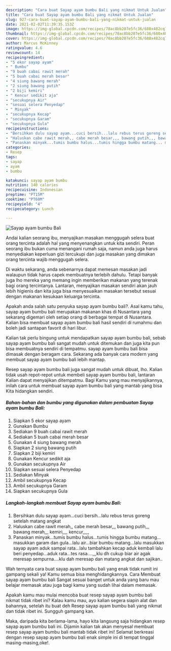 ```yaml
---
description: "Cara buat Sayap ayam bumbu Bali yang nikmat Untuk Jualan"
title: "Cara buat Sayap ayam bumbu Bali yang nikmat Untuk Jualan"
slug: 927-cara-buat-sayap-ayam-bumbu-bali-yang-nikmat-untuk-jualan
date: 2021-02-02T11:39:35.153Z
image: https://img-global.cpcdn.com/recipes/78ac8bb207e5fc36/680x482cq70/sayap-ayam-bumbu-bali-foto-resep-utama.jpg
thumbnail: https://img-global.cpcdn.com/recipes/78ac8bb207e5fc36/680x482cq70/sayap-ayam-bumbu-bali-foto-resep-utama.jpg
cover: https://img-global.cpcdn.com/recipes/78ac8bb207e5fc36/680x482cq70/sayap-ayam-bumbu-bali-foto-resep-utama.jpg
author: Marcus McKinney
ratingvalue: 4.6
reviewcount: 14
recipeingredient:
- "5 ekor sayap ayam"
- " Bumbu"
- "9 buah cabai rawit merah"
- "5 buah cabai merah besar"
- "4 siung bawang merah"
- "2 siung bawang putih"
- "2 biji kemiri"
- " Kencur sedikit aja"
- "secukupnya Air"
- "sesuai selera Penyedap"
- " Minyak"
- "secukupnya Kecap"
- "secukupnya Garam"
- "secukupnya Gula"
recipeinstructions:
- "Bersihkan dulu sayap ayam...cuci bersih...lalu rebus terus goreng setelah matang angkat"
- "Haluskan cabe rawit merah,, cabe merah besar,,, bawang putih,,, bawang merah,,, kemiri,,,, kencur,,,,,"
- "Panaskan minyak...tumis bumbu halus...tumis hingga bumbu matang... masukkan garam dan gula...lalu air...biar bumbu matang...lalu masukkan sayap ayam aduk sampai rata...lalu tambahkan kecap aduk kembali lalu beri penyedap...aduk rata...tes rasa....,,,klu dh cukup biar air agak meresap sempurna....klu dah meresap dan matang angkat dan sajikan.."
categories:
- Resep
tags:
- sayap
- ayam
- bumbu

katakunci: sayap ayam bumbu 
nutrition: 140 calories
recipecuisine: Indonesian
preptime: "PT15M"
cooktime: "PT60M"
recipeyield: "4"
recipecategory: Lunch

---
```



![Sayap ayam bumbu Bali](https://img-global.cpcdn.com/recipes/78ac8bb207e5fc36/680x482cq70/sayap-ayam-bumbu-bali-foto-resep-utama.jpg)

Andai kalian seorang ibu, menyajikan masakan menggugah selera buat orang tercinta adalah hal yang menyenangkan untuk kita sendiri. Peran seorang ibu bukan cuma menangani rumah saja, namun anda juga harus menyediakan keperluan gizi tercukupi dan juga masakan yang dimakan orang tercinta wajib menggugah selera.

Di waktu  sekarang, anda sebenarnya dapat memesan masakan jadi walaupun tidak harus capek membuatnya terlebih dahulu. Tetapi banyak juga lho mereka yang memang ingin memberikan makanan yang terenak bagi orang tercintanya. Lantaran, menyajikan masakan sendiri akan jauh lebih higienis dan kita juga bisa menyesuaikan masakan tersebut sesuai dengan makanan kesukaan keluarga tercinta. 



Apakah anda salah satu penyuka sayap ayam bumbu bali?. Asal kamu tahu, sayap ayam bumbu bali merupakan makanan khas di Nusantara yang sekarang digemari oleh setiap orang di berbagai tempat di Nusantara. Kalian bisa membuat sayap ayam bumbu bali hasil sendiri di rumahmu dan boleh jadi santapan favorit di hari libur.

Kalian tak perlu bingung untuk mendapatkan sayap ayam bumbu bali, sebab sayap ayam bumbu bali sangat mudah untuk ditemukan dan juga kita pun bisa membuatnya sendiri di tempatmu. sayap ayam bumbu bali bisa dimasak dengan beragam cara. Sekarang ada banyak cara modern yang membuat sayap ayam bumbu bali lebih mantap.

Resep sayap ayam bumbu bali juga sangat mudah untuk dibuat, lho. Kalian tidak usah repot-repot untuk membeli sayap ayam bumbu bali, lantaran Kalian dapat menyajikan ditempatmu. Bagi Kamu yang mau menyajikannya, inilah cara untuk membuat sayap ayam bumbu bali yang mantab yang bisa Kita hidangkan sendiri.

<!--inarticleads1-->

##### Bahan-bahan dan bumbu yang digunakan dalam pembuatan Sayap ayam bumbu Bali:

1. Siapkan 5 ekor sayap ayam
1. Gunakan  Bumbu
1. Sediakan 9 buah cabai rawit merah
1. Sediakan 5 buah cabai merah besar
1. Gunakan 4 siung bawang merah
1. Siapkan 2 siung bawang putih
1. Siapkan 2 biji kemiri
1. Gunakan  Kencur sedikit aja
1. Gunakan secukupnya Air
1. Siapkan sesuai selera Penyedap
1. Sediakan  Minyak
1. Ambil secukupnya Kecap
1. Ambil secukupnya Garam
1. Siapkan secukupnya Gula




<!--inarticleads2-->

##### Langkah-langkah membuat Sayap ayam bumbu Bali:

1. Bersihkan dulu sayap ayam...cuci bersih...lalu rebus terus goreng setelah matang angkat
1. Haluskan cabe rawit merah,, cabe merah besar,,, bawang putih,,, bawang merah,,, kemiri,,,, kencur,,,,,
1. Panaskan minyak...tumis bumbu halus...tumis hingga bumbu matang... masukkan garam dan gula...lalu air...biar bumbu matang...lalu masukkan sayap ayam aduk sampai rata...lalu tambahkan kecap aduk kembali lalu beri penyedap...aduk rata...tes rasa....,,,klu dh cukup biar air agak meresap sempurna....klu dah meresap dan matang angkat dan sajikan..




Wah ternyata cara buat sayap ayam bumbu bali yang enak tidak rumit ini gampang sekali ya! Kamu semua bisa menghidangkannya. Cara Membuat sayap ayam bumbu bali Sangat sesuai banget untuk anda yang baru mau belajar memasak atau juga bagi kamu yang sudah lihai dalam memasak.

Apakah kamu mau mulai mencoba buat resep sayap ayam bumbu bali nikmat tidak ribet ini? Kalau kamu mau, ayo kalian segera siapin alat dan bahannya, setelah itu buat deh Resep sayap ayam bumbu bali yang nikmat dan tidak ribet ini. Sungguh gampang kan. 

Maka, daripada kita berlama-lama, hayo kita langsung saja hidangkan resep sayap ayam bumbu bali ini. Dijamin kalian tak akan menyesal membuat resep sayap ayam bumbu bali mantab tidak ribet ini! Selamat berkreasi dengan resep sayap ayam bumbu bali enak simple ini di tempat tinggal masing-masing,oke!.

